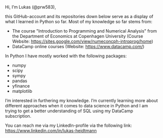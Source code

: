 Hi, I’m Lukas (@prw583),

this GitHub-account and its repositories down below serve as a display of what I learned in Python so far. Most of my knowledge so far stems from:
- The course "Introduction to Programming and Numerical Analysis" from the Department of Economics at Copenhagen University (Course Website: https://sites.google.com/view/numeconcph-introprog/home)
- DataCamp online courses (Website: https://www.datacamp.com/)


In Python I have mostly worked with the following packages: 
- numpy
- scipy
- sympy
- pandas
- yfinance
- matplotlib


I’m interested in furthering my knowledge. I’m currently learning more about different approaches when it comes to data science in Python and I am trying to get a better understanding of SQL using my DataCamp subscription.


You can reach me via my LinkedIn-profile via the following link:
https://www.linkedin.com/in/lukas-heidtmann


<!---
prw583/prw583 is a ✨ special ✨ repository because its `README.md` (this file) appears on your GitHub profile.
You can click the Preview link to take a look at your changes.
--->
